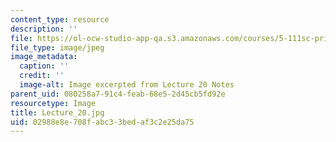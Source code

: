 ```yaml
---
content_type: resource
description: ''
file: https://ol-ocw-studio-app-qa.s3.amazonaws.com/courses/5-111sc-principles-of-chemical-science-fall-2014/02988e8e708fabc33bedaf3c2e25da75_Lecture_20.jpg
file_type: image/jpeg
image_metadata:
  caption: ''
  credit: ''
  image-alt: Image excerpted from Lecture 20 Notes
parent_uid: 080258a7-91c4-feab-68e5-2d45cb5fd92e
resourcetype: Image
title: Lecture_20.jpg
uid: 02988e8e-708f-abc3-3bed-af3c2e25da75
---
```

